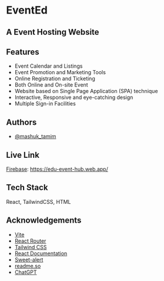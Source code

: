 

# EventEd
## A Event Hosting Website


## Features

- Event Calendar and Listings
- Event Promotion and Marketing Tools
- Online Registration and Ticketing
- Both Online and On-site Event
- Website based on Single Page Application (SPA) technique
- Interactive, Responsive and eye-catching design
- Multiple Sign-in Facilities

## Authors

- [@mashuk_tamim](https://github.com/mashuk-tamim)


## Live Link

[Firebase](https://edu-event-hub.web.app/):
https://edu-event-hub.web.app/


## Tech Stack

React, TailwindCSS, HTML


## Acknowledgements
-  [Vite](https://vitejs.dev/)
-  [React Router](https://reactrouter.com/en/main)
-  [Tailwind CSS](https://tailwindcss.com/)
-  [React Documentation](https://react.dev/)
-  [Sweet-alert](https://sweetalert.js.org/guides/)
-  [readme.so](https://readme.so/editor/)
-  [ChatGPT](https://chat.openai.com/)


